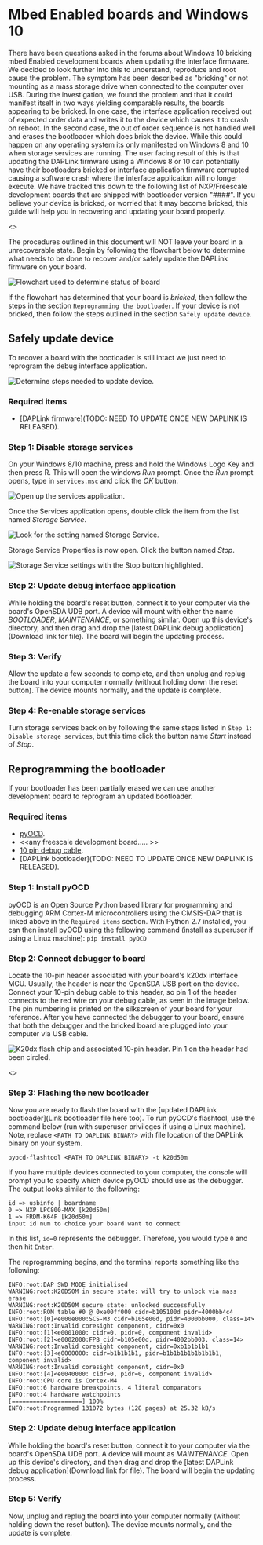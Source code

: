 # Mbed Enabled boards and Windows 10
There have been questions asked in the forums about Windows 10 bricking mbed Enabled development boards when updating the interface firmware. We decided to look further into this to understand, reproduce and root cause the problem. The symptom has been described as "bricking" or not mounting as a mass storage drive when connected to the computer over USB. During the investigation, we found the problem and that it could manifest itself in two ways yielding comparable results, the boards appearing to be bricked. In one case, the interface application received out of expected order data and writes it to the device which causes it to crash on reboot. In the second case, the out of order sequence is not handled well and erases the bootloader which does brick the device. While this could happen on any operating system its only manifested on Windows 8 and 10 when storage services are running. The user facing result of this is that updating the DAPLink firmware using a Windows 8 or 10 can potentially have their bootloaders bricked or interface application firmware corrupted causing a software crash where the interface application will no longer execute. We have tracked this down to the following list of NXP/Freescale development boards that are shipped with bootloader version "####". If you believe your device is bricked, or worried that it may become bricked, this guide will help you in recovering and updating your board properly.

<<insert list of boards and versions here>>

The procedures outlined in this document will NOT leave your board in a unrecoverable state. Begin by following the flowchart below to determine what needs to be done to recover and/or safely update the DAPLink firmware on your board.

![](images/flowchart.png "Flowchart used to determine status of board")

If the flowchart has determined that your board is _bricked_, then follow the steps in the section `Reprogramming the bootloader`. If your device is not bricked, then follow the steps outlined in the section `Safely update device`.

## Safely update device
To recover a board with the bootloader is still intact we just need to reprogram the debug interface application.

![](images/os_flowchart.png "Determine steps needed to update device.")

### Required items
* [DAPLink firmware](TODO: NEED TO UPDATE ONCE NEW DAPLINK IS RELEASED).

### Step 1: Disable storage services
On your Windows 8/10 machine, press and hold the Windows Logo Key and then press R. This will open the windows _Run_ prompt. Once the _Run_ prompt opens, type in ```services.msc``` and click the _OK_ button.

![](images/run.png "Open up the services application.")

Once the Services application opens, double click the item from the list named _Storage Service_.  

![](images/services.png "Look for the setting named Storage Service.")

Storage Service Properties is now open. Click the button named _Stop_.

![](images/stop.png "Storage Service settings with the Stop button highlighted.")

### Step 2: Update debug interface application
While holding the board's reset button, connect it to your computer via the board's OpenSDA UDB port. A device will mount with either the name _BOOTLOADER_, _MAINTENANCE_, or something similar. Open up this device's directory, and then drag and drop the [latest DAPLink debug application](Download link for file). The board will begin the updating process.

### Step 3: Verify
Allow the update a few seconds to complete, and then unplug and replug the board into your computer normally (without holding down the reset button). The device mounts normally, and the update is complete.

### Step 4: Re-enable storage services
Turn storage services back on by following the same steps listed in ```Step 1: Disable storage services```, but this time click the button name _Start_ instead of _Stop_.

## Reprogramming the bootloader
If your bootloader has been partially erased we can use another development board to reprogram an updated bootloader.

### Required items
* [pyOCD](https://github.com/mbedmicro/pyOCD).
* <<any freescale  development board….. >>
* [10 pin debug cable](https://www.adafruit.com/product/1675).
* [DAPLink bootloader](TODO: NEED TO UPDATE ONCE NEW DAPLINK IS RELEASED).

### Step 1: Install pyOCD
pyOCD is an Open Source Python based library for programming and debugging ARM Cortex-M microcontrollers using the CMSIS-DAP that is linked above in the `Required items` section. With Python 2.7 installed, you can then install pyOCD using the following command (install as superuser if using a Linux machine):
`pip install pyOCD`

### Step 2: Connect debugger to board
Locate the 10-pin header associated with your board's k20dx interface MCU. Usually, the header is near the OpenSDA USB port on the device. Connect your 10-pin debug cable to this header, so pin 1 of the header connects to the red wire on your debug cable, as seen in the image below. The pin numbering is printed on the silkscreen of your board for your reference. After you have connected the debugger to your board, ensure that both the debugger and the bricked board are plugged into your computer via USB cable.

![](images/header.png "K20dx flash chip and associated 10-pin header. Pin 1 on the header had been circled.")

<<image should be a freescale board connected to a freescale board>>

### Step 3: Flashing the new bootloader
Now you are ready to flash the board with the [updated DAPLink bootloader](Link bootloader file here too). To run pyOCD's flashtool, use the command below (run with superuser privileges if using a Linux machine). Note, replace `<PATH TO DAPLINK BINARY>` with file location of the DAPLink binary on your system.

`pyocd-flashtool <PATH TO DAPLINK BINARY> -t k20d50m`

If you have multiple devices connected to your computer, the console will prompt you to specify which device pyOCD should use as the debugger. The output looks similar to the following:
```
id => usbinfo | boardname
0 => NXP LPC800-MAX [k20d50m]
1 => FRDM-K64F [k20d50m]
input id num to choice your board want to connect
```
In this list, `id=0` represents the debugger. Therefore, you would type `0` and then hit `Enter`.

The reprogramming begins, and the terminal reports something like the following:

```
INFO:root:DAP SWD MODE initialised
WARNING:root:K20D50M in secure state: will try to unlock via mass erase
WARNING:root:K20D50M secure state: unlocked successfully
INFO:root:ROM table #0 @ 0xe00ff000 cidr=b105100d pidr=4000bb4c4
INFO:root:[0]<e000e000:SCS-M3 cidr=b105e00d, pidr=4000bb000, class=14>
WARNING:root:Invalid coresight component, cidr=0x0
INFO:root:[1]<e0001000: cidr=0, pidr=0, component invalid>
INFO:root:[2]<e0002000:FPB cidr=b105e00d, pidr=4002bb003, class=14>
WARNING:root:Invalid coresight component, cidr=0xb1b1b1b1
INFO:root:[3]<e0000000: cidr=b1b1b1b1, pidr=b1b1b1b1b1b1b1b1, component invalid>
WARNING:root:Invalid coresight component, cidr=0x0
INFO:root:[4]<e0040000: cidr=0, pidr=0, component invalid>
INFO:root:CPU core is Cortex-M4
INFO:root:6 hardware breakpoints, 4 literal comparators
INFO:root:4 hardware watchpoints
[====================] 100%
INFO:root:Programmed 131072 bytes (128 pages) at 25.32 kB/s

```

### Step 2: Update debug interface application
While holding the board's reset button, connect it to your computer via the board's OpenSDA UDB port. A device will mount as _MAINTENANCE_. Open up this device's directory, and then drag and drop the [latest DAPLink debug application](Download link for file). The board will begin the updating process.

### Step 5: Verify
Now, unplug and replug the board into your computer normally (without holding down the reset button). The device mounts normally, and the update is complete.
